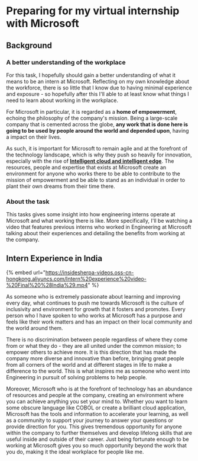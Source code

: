 # Preparing for my virtual internship with Microsoft

## Background

### A better understanding of the workplace

For this task, I hopefully should gain a better understanding of what it means to be an intern at Microsoft. Reflecting on my own knowledge about the workforce, there is so little that I know due to having minimal experience and exposure - so hopefully after this I'll able to at least know what things I need to learn about working in the workplace.

For Microsoft in particular, it is regarded as a **home of empowerment**, echoing the philosophy of the company's mission. Being a large-scale company that is cemented across the globe, **any work that is done here is going to be used by people around the world and depended upon**, having a impact on their lives.

As such, it is important for Microsoft to remain agile and at the forefront of the technology landscape, which is why they push so heavily for innovation, especially with the rise of [**Intelligent cloud and intelligent edge**](https://azure.microsoft.com/en-us/overview/future-of-cloud/). The resources, people and expertise that exists at Microsoft create an environment for anyone who works there to be able to contribute to the mission of empowerment and be able to stand as an individual in order to plant their own dreams from their time there.

### About the task

This tasks gives some insight into how engineering interns operate at Microsoft and what working there is like. More specifically, I'll be watching a video that features previous interns who worked in Engineering at Microsoft talking about their experiences and detailing the benefits from working at the company.

## Intern Experience in India

{% embed url="https://insidesherpa-videos.oss-cn-hongkong.aliyuncs.com/Intern%20experience%20video-%20Final%20%28India%29.mp4" %}

As someone who is extremely passionate about learning and improving every day, what continues to push me towards Microsoft is the culture of inclusivity and environment for growth that it fosters and promotes. Every person who I have spoken to who works at Microsoft has a purpose and feels like their work matters and has an impact on their local community and the world around them.

There is no discrimination between people regardless of where they come from or what they do - they are all united under the common mission; to empower others to achieve more. It is this direction that has made the company more diverse and innovative than before, bringing great people from all corners of the world and at different stages in life to make a difference to the world. This is what inspires me as someone who went into Engineering in pursuit of solving problems to help people.

Moreover, Microsoft who is at the forefront of technology has an abundance of resources and people at the company, creating an environment where you can achieve anything you set your mind to. Whether you want to learn some obscure language like COBOL or create a brilliant cloud application, Microsoft has the tools and information to accelerate your learning, as well as a community to support your journey to answer your questions or provide direction for you. This gives tremendous opportunity for anyone within the company to further themselves and develop lifelong skills that are useful inside and outside of their career. Just being fortunate enough to be working at Microsoft gives you so much opportunity beyond the work that you do, making it the ideal workplace for people like me.





